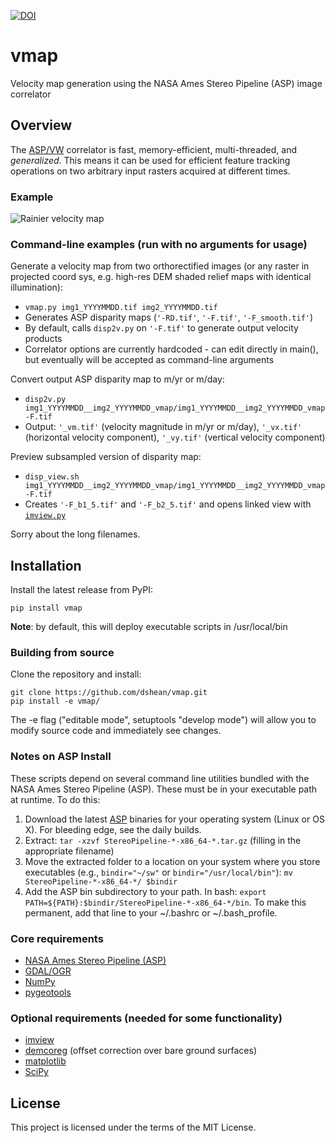[![DOI](https://zenodo.org/badge/73530559.svg)](https://zenodo.org/badge/latestdoi/73530559)

# vmap 

Velocity map generation using the NASA Ames Stereo Pipeline (ASP) image correlator

## Overview

The [ASP/VW](https://ti.arc.nasa.gov/tech/asr/intelligent-robotics/ngt/stereo/) correlator is fast, memory-efficient, multi-threaded, and _generalized_.  This means it can be used for efficient feature tracking operations on two arbitrary input rasters acquired at different times. 

### Example

![Rainier velocity map](docs/rainier_vmap_sm.jpg)

### Command-line examples (run with no arguments for usage)

Generate a velocity map from two orthorectified images (or any raster in projected coord sys, e.g. high-res DEM shaded relief maps with identical illumination):
- `vmap.py img1_YYYYMMDD.tif img2_YYYYMMDD.tif` 
- Generates ASP disparity maps (`'-RD.tif'`, `'-F.tif'`, `'-F_smooth.tif'`)
- By default, calls `disp2v.py` on `'-F.tif'` to generate output velocity products
- Correlator options are currently hardcoded - can edit directly in main(), but eventually will be accepted as command-line arguments

Convert output ASP disparity map to m/yr or m/day:
- `disp2v.py img1_YYYYMMDD__img2_YYYYMMDD_vmap/img1_YYYYMMDD__img2_YYYYMMDD_vmap-F.tif`
- Output: `'_vm.tif'` (velocity magnitude in m/yr or m/day), `'_vx.tif'` (horizontal velocity component), `'_vy.tif'` (vertical velocity component)

Preview subsampled version of disparity map:
- `disp_view.sh img1_YYYYMMDD__img2_YYYYMMDD_vmap/img1_YYYYMMDD__img2_YYYYMMDD_vmap-F.tif`
- Creates `'-F_b1_5.tif'` and `'-F_b2_5.tif'` and opens linked view with [`imview.py`](https://github.com/dshean/imview)

Sorry about the long filenames.  

## Installation

Install the latest release from PyPI:

    pip install vmap 

**Note**: by default, this will deploy executable scripts in /usr/local/bin

### Building from source

Clone the repository and install:

    git clone https://github.com/dshean/vmap.git
    pip install -e vmap/

The -e flag ("editable mode", setuptools "develop mode") will allow you to modify source code and immediately see changes.

### Notes on ASP Install
These scripts depend on several command line utilities bundled with the NASA Ames Stereo Pipeline (ASP).  These must be in your executable path at runtime.  To do this:
1. Download the latest [ASP](https://ti.arc.nasa.gov/tech/asr/intelligent-robotics/ngt/stereo/) binaries for your operating system (Linux or OS X).  For bleeding edge, see the daily builds.
2. Extract: `tar -xzvf StereoPipeline-*-x86_64-*.tar.gz` (filling in the appropriate filename)
3. Move the extracted folder to a location on your system where you store executables (e.g., `bindir="~/sw"` or `bindir="/usr/local/bin"`): `mv StereoPipeline-*-x86_64-*/ $bindir`
4. Add the ASP bin subdirectory to your path.  In bash: `export PATH=${PATH}:$bindir/StereoPipeline-*-x86_64-*/bin`.  To make this permanent, add that line to your ~/.bashrc or ~/.bash_profile.

### Core requirements 
- [NASA Ames Stereo Pipeline (ASP)](https://ti.arc.nasa.gov/tech/asr/intelligent-robotics/ngt/stereo/)
- [GDAL/OGR](http://www.gdal.org/)
- [NumPy](http://www.numpy.org/)
- [pygeotools](https://github.com/dshean/pygeotools)

### Optional requirements (needed for some functionality) 
- [imview](https://github.com/dshean/imview)
- [demcoreg](https://github.com/dshean/demcoreg) (offset correction over bare ground surfaces)
- [matplotlib](http://matplotlib.org/)
- [SciPy](https://www.scipy.org/)

## License

This project is licensed under the terms of the MIT License.
